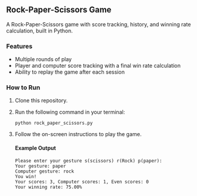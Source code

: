## Rock-Paper-Scissors Game
A Rock-Paper-Scissors game with score tracking, history, and winning rate calculation, built in Python.

### Features
- Multiple rounds of play
- Player and computer score tracking with a final win rate calculation
- Ability to replay the game after each session

### How to Run
1. Clone this repository.
2. Run the following command in your terminal:
   ```
   python rock_paper_scissors.py
   ```
3. Follow the on-screen instructions to play the game.

   #### Example Output
      ```
      Please enter your gesture s(scissors) r(Rock) p(paper):
      Your gesture: paper
      Computer gesture: rock
      You win!
      Your scores: 3, Computer scores: 1, Even scores: 0
      Your winning rate: 75.00%
      ```


